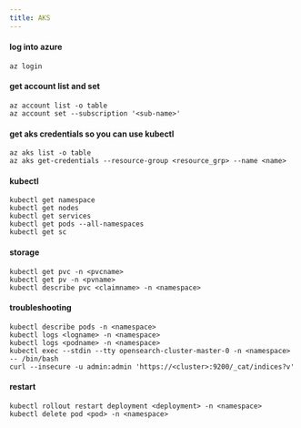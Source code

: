```yaml
---
title: AKS
---
```


####  log into azure
    az login

#### get account list and set
    az account list -o table
    az account set --subscription '<sub-name>'

#### get aks credentials so you can use kubectl
    az aks list -o table
    az aks get-credentials --resource-group <resource_grp> --name <name>

#### kubectl
    kubectl get namespace
    kubectl get nodes
    kubectl get services
    kubectl get pods --all-namespaces
    kubectl get sc

#### storage
    kubectl get pvc -n <pvcname>
    kubectl get pv -n <pvname>
    kubectl describe pvc <claimname> -n <namespace>

#### troubleshooting
    kubectl describe pods -n <namespace>
    kubectl logs <logname> -n <namespace>
    kubectl logs <podname> -n <namespace>
    kubectl exec --stdin --tty opensearch-cluster-master-0 -n <namespace> -- /bin/bash
    curl --insecure -u admin:admin 'https://<cluster>:9200/_cat/indices?v'

#### restart
    kubectl rollout restart deployment <deployment> -n <namespace>
    kubectl delete pod <pod> -n <namespace>
